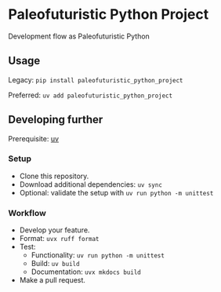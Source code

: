 # Paleofuturistic Python Project

Development flow as Paleofuturistic Python

## Usage

Legacy: `pip install paleofuturistic_python_project`

Preferred: `uv add paleofuturistic_python_project`

## Developing further

Prerequisite: [uv](https://docs.astral.sh/uv/)

### Setup

- Clone this repository.
- Download additional dependencies: `uv sync`
- Optional: validate the setup with `uv run python -m unittest`

### Workflow

- Develop your feature.
- Format: `uvx ruff format`
- Test:
  - Functionality: `uv run python -m unittest`
  - Build: `uv build`
  - Documentation: `uvx mkdocs build`
- Make a pull request.

